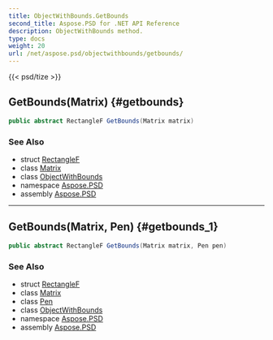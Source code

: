 ```yaml
---
title: ObjectWithBounds.GetBounds
second_title: Aspose.PSD for .NET API Reference
description: ObjectWithBounds method. 
type: docs
weight: 20
url: /net/aspose.psd/objectwithbounds/getbounds/
---
```

{{< psd/tize >}}
## GetBounds(Matrix) {#getbounds}

```csharp
public abstract RectangleF GetBounds(Matrix matrix)
```

### See Also

* struct [RectangleF](../../rectanglef/)
* class [Matrix](../../matrix/)
* class [ObjectWithBounds](../)
* namespace [Aspose.PSD](../../objectwithbounds/)
* assembly [Aspose.PSD](../../../)

---

## GetBounds(Matrix, Pen) {#getbounds_1}

```csharp
public abstract RectangleF GetBounds(Matrix matrix, Pen pen)
```

### See Also

* struct [RectangleF](../../rectanglef/)
* class [Matrix](../../matrix/)
* class [Pen](../../pen/)
* class [ObjectWithBounds](../)
* namespace [Aspose.PSD](../../objectwithbounds/)
* assembly [Aspose.PSD](../../../)


